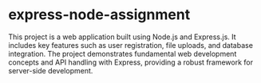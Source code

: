 # express-node-assignment
This project is a web application built using Node.js and Express.js. It includes key features such as user registration, file uploads, and database integration. The project demonstrates fundamental web development concepts and API handling with Express, providing a robust framework for server-side development.
